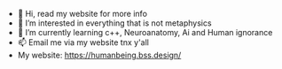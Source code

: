 - 👋 Hi, read my website for more info
- 👀 I’m interested in everything that is not metaphysics
- 🌱 I’m currently learning c++, Neuroanatomy, Ai and Human ignorance
- 📫 Email me via my website tnx y'all
- My website: https://humanbeing.bss.design/
<!---
GioZe01/GioZe01 is a ✨ special ✨ repository because its `README.md` (this file) appears on your GitHub profile.
You can click the Preview link to take a look at your changes.
--->
